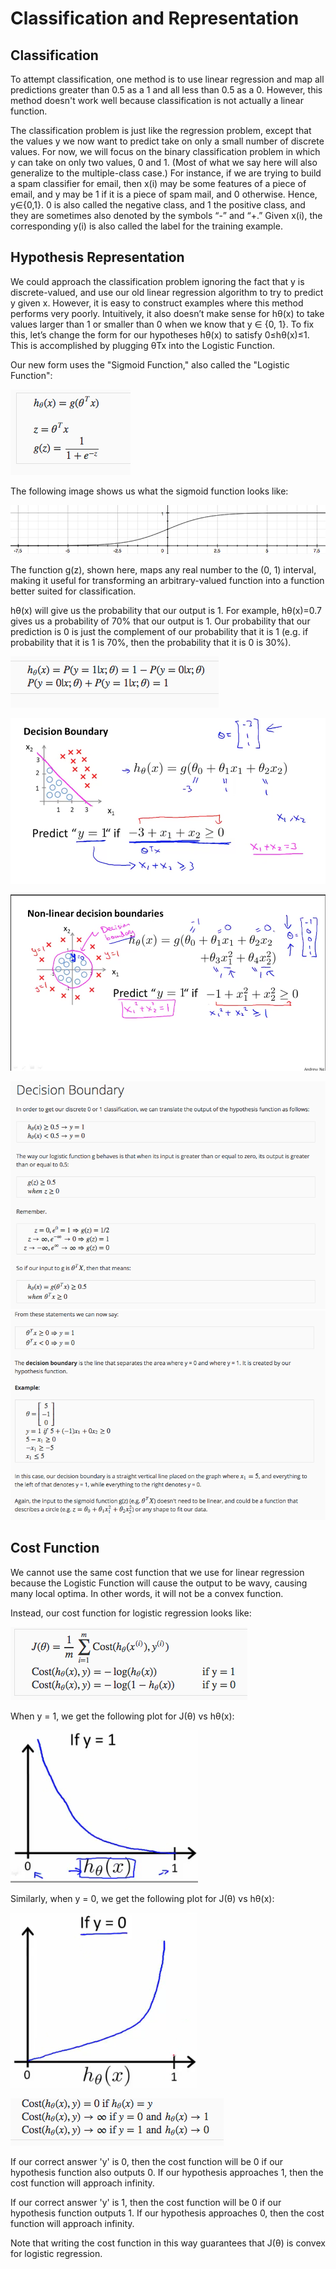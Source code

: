 # Classification and Representation


## Classification

To attempt classification, one method is to use linear regression and map all predictions greater than 0.5 as a 1 and all less than 0.5 as a 0. However, this method doesn't work well because classification is not actually a linear function.

The classification problem is just like the regression problem, except that the values y we now want to predict take on only a small number of discrete values. For now, we will focus on the binary classification problem in which y can take on only two values, 0 and 1. (Most of what we say here will also generalize to the multiple-class case.) For instance, if we are trying to build a spam classifier for email, then x(i) may be some features of a piece of email, and y may be 1 if it is a piece of spam mail, and 0 otherwise. Hence, y∈{0,1}. 0 is also called the negative class, and 1 the positive class, and they are sometimes also denoted by the symbols “-” and “+.” Given x(i), the corresponding y(i) is also called the label for the training example.


## Hypothesis Representation

We could approach the classification problem ignoring the fact that y is discrete-valued, and use our old linear regression algorithm to try to predict y given x. However, it is easy to construct examples where this method performs very poorly. Intuitively, it also doesn’t make sense for hθ(x) to take values larger than 1 or smaller than 0 when we know that y ∈ {0, 1}. To fix this, let’s change the form for our hypotheses hθ(x) to satisfy 0≤hθ(x)≤1. This is accomplished by plugging θTx into the Logistic Function.

Our new form uses the "Sigmoid Function," also called the "Logistic Function":

![Classification](https://github.com/nudelx/ML/blob/master/week3/img/1.png)

The following image shows us what the sigmoid function looks like:

![Classification](https://github.com/nudelx/ML/blob/master/week3/img/2.png)

The function g(z), shown here, maps any real number to the (0, 1) interval, making it useful for transforming an arbitrary-valued function into a function better suited for classification.

hθ(x) will give us the probability that our output is 1. For example, hθ(x)=0.7 gives us a probability of 70% that our output is 1. Our probability that our prediction is 0 is just the complement of our probability that it is 1 (e.g. if probability that it is 1 is 70%, then the probability that it is 0 is 30%).


![Classification](https://github.com/nudelx/ML/blob/master/week3/img/3.png)

![Classification](https://github.com/nudelx/ML/blob/master/week3/img/4.png)

![Classification](https://github.com/nudelx/ML/blob/master/week3/img/5.png)

![Classification](https://github.com/nudelx/ML/blob/master/week3/img/6.png)
![Classification](https://github.com/nudelx/ML/blob/master/week3/img/7.png)




## Cost Function

We cannot use the same cost function that we use for linear regression because the Logistic Function will cause the output to be wavy, causing many local optima. In other words, it will not be a convex function.

Instead, our cost function for logistic regression looks like:


![Classification](https://github.com/nudelx/ML/blob/master/week3/img/8.png)

When y = 1, we get the following plot for J(θ) vs hθ(x):

![Classification](https://github.com/nudelx/ML/blob/master/week3/img/9.png)

Similarly, when y = 0, we get the following plot for J(θ) vs hθ(x):

![Classification](https://github.com/nudelx/ML/blob/master/week3/img/10.png)


![Classification](https://github.com/nudelx/ML/blob/master/week3/img/11.png)

If our correct answer 'y' is 0, then the cost function will be 0 if our hypothesis function also outputs 0. If our hypothesis approaches 1, then the cost function will approach infinity.

If our correct answer 'y' is 1, then the cost function will be 0 if our hypothesis function outputs 1. If our hypothesis approaches 0, then the cost function will approach infinity.

Note that writing the cost function in this way guarantees that J(θ) is convex for logistic regression.

